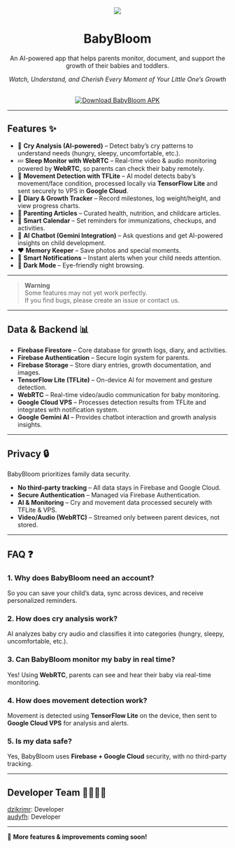 <div align="center">
    <img src="https://github.com/username/BabyBloom/blob/main/Banner Presentation-BabyBloom.png">
    <h1>BabyBloom</h1>
    <p>An AI-powered app that helps parents monitor, document, and support the growth of their babies and toddlers.</p>
    <p><i>Watch, Understand, and Cherish Every Moment of Your Little One’s Growth</i></p>
    <br>
    <a href="https://drive.google.com/file/d/1PiRwLUknKlmwbHAqjJ48mNS818YZ_gIo/view?usp=sharing">
  <img src="https://img.shields.io/badge/Download-APK-pink?style=for-the-badge&logo=android" 
       alt="Download BabyBloom APK"/>
    </a>
</div>

---

## Features ✨️

- 👶 **Cry Analysis (AI-powered)** – Detect baby’s cry patterns to understand needs (hungry, sleepy, uncomfortable, etc.).  
- 💤 **Sleep Monitor with WebRTC** – Real-time video & audio monitoring powered by **WebRTC**, so parents can check their baby remotely.  
- 🎥 **Movement Detection with TFLite** – AI model detects baby’s movement/face condition, processed locally via **TensorFlow Lite** and sent securely to VPS in **Google Cloud**.  
- 📔 **Diary & Growth Tracker** – Record milestones, log weight/height, and view progress charts.  
- 📰 **Parenting Articles** – Curated health, nutrition, and childcare articles.  
- 📅 **Smart Calendar** – Set reminders for immunizations, checkups, and activities.  
- 🤖 **AI Chatbot (Gemini Integration)** – Ask questions and get AI-powered insights on child development.  
- ❤️ **Memory Keeper** – Save photos and special moments.  
- 🔔 **Smart Notifications** – Instant alerts when your child needs attention.  
- 🌙 **Dark Mode** – Eye-friendly night browsing.  

---

> **Warning**  
> Some features may not yet work perfectly.  
> If you find bugs, please create an issue or contact us.  

---

## Data & Backend 📊  

- **Firebase Firestore** – Core database for growth logs, diary, and activities.  
- **Firebase Authentication** – Secure login system for parents.  
- **Firebase Storage** – Store diary entries, growth documentation, and images.  
- **TensorFlow Lite (TFLite)** – On-device AI for movement and gesture detection.  
- **WebRTC** – Real-time video/audio communication for baby monitoring.  
- **Google Cloud VPS** – Processes detection results from TFLite and integrates with notification system.  
- **Google Gemini AI** – Provides chatbot interaction and growth analysis insights.  

---

## Privacy 🔒  

BabyBloom prioritizes family data security.  
- **No third-party tracking** – All data stays in Firebase and Google Cloud.  
- **Secure Authentication** – Managed via Firebase Authentication.  
- **AI & Monitoring** – Cry and movement data processed securely with TFLite & VPS.  
- **Video/Audio (WebRTC)** – Streamed only between parent devices, not stored.  

---

## FAQ ❓  

### 1. Why does BabyBloom need an account?  
So you can save your child’s data, sync across devices, and receive personalized reminders.  

### 2. How does cry analysis work?  
AI analyzes baby cry audio and classifies it into categories (hungry, sleepy, uncomfortable, etc.).  

### 3. Can BabyBloom monitor my baby in real time?  
Yes! Using **WebRTC**, parents can see and hear their baby via real-time monitoring.  

### 4. How does movement detection work?  
Movement is detected using **TensorFlow Lite** on the device, then sent to **Google Cloud VPS** for analysis and alerts.  

### 5. Is my data safe?  
Yes, BabyBloom uses **Firebase + Google Cloud** security, with no third-party tracking.  

---

## Developer Team 🧑‍💻👩‍💻  

[dzikrimr](https://github.com/dzikrimr): Developer  
[audyfh](https://github.com/audyfh): Developer

---

🚀 **More features & improvements coming soon!**  


